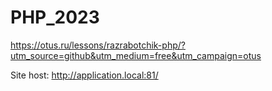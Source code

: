 # PHP_2023

https://otus.ru/lessons/razrabotchik-php/?utm_source=github&utm_medium=free&utm_campaign=otus

Site host: http://application.local:81/